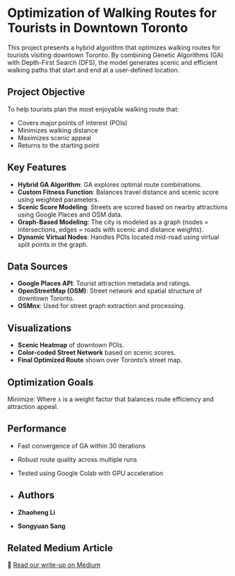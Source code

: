 # Optimization of Walking Routes for Tourists in Downtown Toronto

This project presents a hybrid algorithm that optimizes walking routes for tourists visiting downtown Toronto. By combining Genetic Algorithms (GA) with Depth-First Search (DFS), the model generates scenic and efficient walking paths that start and end at a user-defined location.

## Project Objective

To help tourists plan the most enjoyable walking route that:
- Covers major points of interest (POIs)
- Minimizes walking distance
- Maximizes scenic appeal
- Returns to the starting point

## Key Features

- **Hybrid GA Algorithm**: GA explores optimal route combinations.
- **Custom Fitness Function**: Balances travel distance and scenic score using weighted parameters.
- **Scenic Score Modeling**: Streets are scored based on nearby attractions using Google Places and OSM data.
- **Graph-Based Modeling**: The city is modeled as a graph (nodes = intersections, edges = roads with scenic and distance weights).
- **Dynamic Virtual Nodes**: Handles POIs located mid-road using virtual split points in the graph.

## Data Sources

- **Google Places API**: Tourist attraction metadata and ratings.
- **OpenStreetMap (OSM)**: Street network and spatial structure of downtown Toronto.
- **OSMnx**: Used for street graph extraction and processing.

## Visualizations

- **Scenic Heatmap** of downtown POIs.
- **Color-coded Street Network** based on scenic scores.
- **Final Optimized Route** shown over Toronto’s street map.

## Optimization Goals

Minimize:
Where `λ` is a weight factor that balances route efficiency and attraction appeal.

## Performance

- Fast convergence of GA within 30 iterations
- Robust route quality across multiple runs
- Tested using Google Colab with GPU acceleration

- ## Authors

- **Zhaoheng Li** 
- **Songyuan Sang** 

## Related Medium Article

🔗 [Read our write-up on Medium](https://medium.com/ai4sm/optimization-of-walking-routes-for-tourists-in-downtown-toronto-88407ce38c75)
